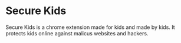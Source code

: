# Secure Kids

Secure Kids is a chrome extension made for kids and made by kids.
It protects kids online against malicus websites and hackers.
